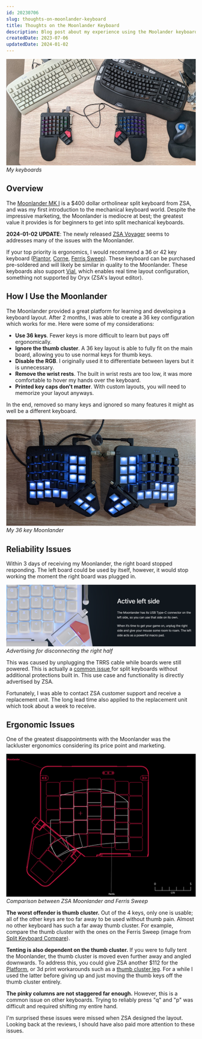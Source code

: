 ```yaml
---
id: 20230706
slug: thoughts-on-moonlander-keyboard
title: Thoughts on the Moonlander Keyboard
description: Blog post about my experience using the Moolander keyboard. Reliability and  ergonomics issues.
createdDate: 2023-07-06
updatedDate: 2024-01-02
---
```

![my keyboards](/static/content/images/blog/20230706/20230706_moonlander_and_keyboards.png)
*My keyboards*
## Overview

The [Moonlander MK I](https://www.zsa.io/moonlander/) is a $400 dollar ortholinear split keyboard from ZSA, and was my first introduction to the mechanical keyboard world. Despite the impressive marketing, the Moonlander is mediocre at best; the greatest value it provides is for beginners to get into split mechanical keyboards.

**2024-01-02 UPDATE**: The newly released [ZSA Voyager](https://www.zsa.io/voyager) seems to addresses many of the  issues with the Moonlander.

If your top priority is ergonomics, I would recommend a 36 or 42 key keyboard ([Piantor](https://github.com/beekeeb/piantor), [Corne](https://github.com/foostan/crkbd), [Ferris Sweep](https://github.com/davidphilipbarr/Sweep)). These keyboard can be purchased pre-soldered and will likely be similar in quality to the Moonlander. These keyboards also support [Vial](https://get.vial.today/), which enables real time layout configuration, something not supported by Oryx (ZSA's layout editor).

## How I Use the Moonlander

The Moonlander provided a great platform for learning and developing a keyboard layout. After 2 months, I was able to create a 36 key configuration which works for me. Here were some of my considerations:

- **Use 36 keys**. Fewer keys is more difficult to learn but pays off ergonomically.
- **Ignore the thumb cluster**. A 36 key layout is able to fully fit on the main board, allowing you to use normal keys for thumb keys.
- **Disable the RGB**. I originally used it to differentiate between layers but it is unnecessary.
- **Remove the wrist rests**. The built in wrist rests are too low, it was more comfortable to hover my hands over the keyboard.
- **Printed key caps don't matter**. With custom layouts, you will need to memorize your layout anyways.

In the end, removed so many keys and ignored so many features it might as well be a different keyboard.

![my moonlander configuration](/static/content/images/blog/20230706/20230706_36key_moonlander.png)
*My 36 key Moonlander*

## Reliability Issues

Within 3 days of receiving my Moonlander, the right board stopped responding. The left board could be used by itself, however, it would stop working the moment the right board was plugged in.

![screenshot from zsa](/static/content/images/blog/20230706/20230706_zsa_active_left.png)
*Advertising for disconnecting the right half*

This was caused by unplugging the TRRS cable while boards were still powered. This is actually a [common issue ](https://www.reddit.com/r/ErgoMechKeyboards/comments/rt083u/) for split keyboards without additional protections built in. This use case and functionality is directly advertised by ZSA.

Fortunately, I was able to contact ZSA customer support and receive a replacement unit. The long lead time also applied to the replacement unit which took about a week to receive.

## Ergonomic Issues

One of the greatest disappointments with the Moonlander was the lackluster ergonomics considering its price point and marketing.

![moonlander vs ferris](/static/content/images/blog/20230706/20230706_moonlander_ferris.png)
*Comparison between ZSA Moonlander and Ferris Sweep*

**The worst offender is thumb cluster.** Out of the 4 keys, only one is usable; all of the other keys are too far away to be used without thumb pain. Almost no other keyboard has such a far away thumb cluster. For example, compare the thumb cluster with the ones on the Ferris Sweep (image from [Split Keyboard Compare](https://compare.splitkb.com/)).

**Tenting is also dependent on the thumb cluster.** If you were to fully tent the Moonlander, the thumb cluster is moved even further away and angled downwards. To address this, you could give ZSA another $112 for the [Platform](https://www.zsa.io/moonlander/platform/), or 3d print workarounds such as a [thumb cluster leg](https://www.thingiverse.com/thing:4688862). For a while I used the latter before giving up and just moving the thumb keys off the thumb cluster entirely.

**The pinky columns are not staggered far enough.** However, this is a common issue on other keyboards. Trying to reliably press "q" and "p" was difficult and required shifting my entire hand.

I'm surprised these issues were missed when ZSA designed the layout. Looking back at the reviews, I should have also paid more attention to these issues.
